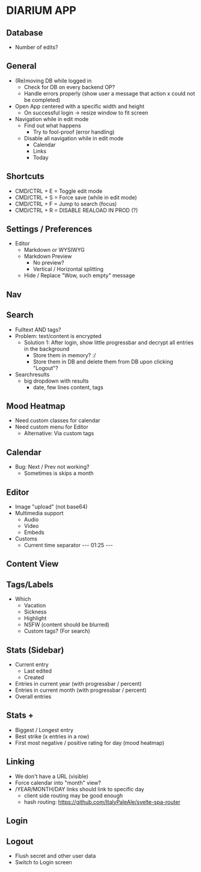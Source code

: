 # DIARIUM APP

## Database

- Number of edits?

## General

- (Re)moving DB while logged in
  - Check for DB on every backend OP?
  - Handle errors properly (show user a message that action x could not be completed)
- Open App centered with a specific width and height
  - On successful login -> resize window to fit screen
- Navigation while in edit mode
  - Find out what happens
    - Try to fool-proof (error handling)
  - Disable all navigation while in edit mode
    - Calendar
    - Links
    - Today

## Shortcuts

- CMD/CTRL + E = Toggle edit mode
- CMD/CTRL + S = Force save (while in edit mode)
- CMD/CTRL + F = Jump to search (focus)
- CMD/CTRL + R = DISABLE REALOAD IN PROD (?)

## Settings / Preferences

- Editor
  - Markdown or WYSIWYG
  - Markdown Preview
    - No preview?
    - Vertical / Horizontal splitting
  - Hide / Replace "Wow, such empty" message

## Nav

## Search

- Fulltext AND tags?
- Problem: text/content is encrypted
  - Solution 1: After login, show little progressbar and decrypt all entries in the background
    - Store them in memory? :/
    - Store them in DB and delete them from DB upon clicking "Logout"?
- Searchresults
  - big dropdown with results
    - date, few lines content, tags

## Mood Heatmap

- Need custom classes for calendar
- Need custom menu for Editor
  - Alternative: Via custom tags

## Calendar

- Bug: Next / Prev not working?
  - Sometimes is skips a month

## Editor

- Image "upload" (not base64)
- Multimedia support
  - Audio
  - Video
  - Embeds
- Customs
  - Current time separator  --- 01:25 ---

## Content View

## Tags/Labels

- Which
  - Vacation
  - Sickness
  - Highlight
  - NSFW (content should be blurred)
  - Custom tags? (For search)

## Stats (Sidebar)

- Current entry
  - Last edited
  - Created
- Entries in current year (with progressbar / percent)
- Entries in current month (with progressbar / percent)
- Overall entries

## Stats +

- Biggest / Longest entry
- Best strike (x entries in a row)
- First most negative / positive rating for day (mood heatmap)

## Linking

- We don't have a URL (visible)
- Force calendar into "month" view?
- /YEAR/MONTH/DAY links should link to specific day
  - client side routing may be good enough
  - hash routing: <https://github.com/ItalyPaleAle/svelte-spa-router>

## Login

## Logout

- Flush secret and other user data
- Switch to Login screen
